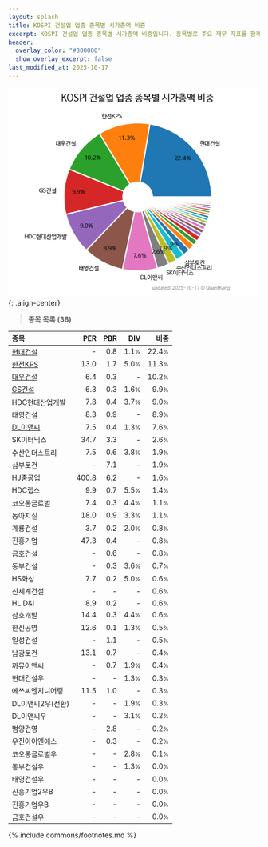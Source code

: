 ```yaml
---
layout: splash
title: KOSPI 건설업 업종 종목별 시가총액 비중
excerpt: KOSPI 건설업 업종 종목별 시가총액 비중입니다. 종목별로 주요 재무 지표를 함께 표시합니다.
header:
  overlay_color: "#800000"
  show_overlay_excerpt: false
last_modified_at: 2025-10-17
---
```



![KOSPI 건설업 업종 종목별 시가총액 비중](/stats/sector/images/kospi_업종_건설업_종목.png){: .align-center}


> **종목 목록 (38)**<a id="list"></a>

| **종목** | **PER** | **PBR** | **DIV** | **비중** |
| :------- | ------: | ------: | ------: | -------: |
| [현대건설](/000720/) | - | 0.8 | 1.1<small>%</small> | 22.4<small>%</small> |
| [한전KPS](/051600/) | 13.0 | 1.7 | 5.0<small>%</small> | 11.3<small>%</small> |
| [대우건설](/047040/) | 6.4 | 0.3 | - | 10.2<small>%</small> |
| [GS건설](/006360/) | 6.3 | 0.3 | 1.6<small>%</small> | 9.9<small>%</small> |
| HDC현대산업개발 | 7.8 | 0.4 | 3.7<small>%</small> | 9.0<small>%</small> |
| 태영건설 | 8.3 | 0.9 | - | 8.9<small>%</small> |
| [DL이앤씨](/375500/) | 7.5 | 0.4 | 1.3<small>%</small> | 7.6<small>%</small> |
| SK이터닉스 | 34.7 | 3.3 | - | 2.6<small>%</small> |
| 수산인더스트리 | 7.5 | 0.6 | 3.8<small>%</small> | 1.9<small>%</small> |
| 삼부토건 | - | 7.1 | - | 1.9<small>%</small> |
| HJ중공업 | 400.8 | 6.2 | - | 1.6<small>%</small> |
| HDC랩스 | 9.9 | 0.7 | 5.5<small>%</small> | 1.4<small>%</small> |
| 코오롱글로벌 | 7.4 | 0.3 | 4.4<small>%</small> | 1.1<small>%</small> |
| 동아지질 | 18.0 | 0.9 | 3.3<small>%</small> | 1.1<small>%</small> |
| 계룡건설 | 3.7 | 0.2 | 2.0<small>%</small> | 0.8<small>%</small> |
| 진흥기업 | 47.3 | 0.4 | - | 0.8<small>%</small> |
| 금호건설 | - | 0.6 | - | 0.8<small>%</small> |
| 동부건설 | - | 0.3 | 3.6<small>%</small> | 0.7<small>%</small> |
| HS화성 | 7.7 | 0.2 | 5.0<small>%</small> | 0.6<small>%</small> |
| 신세계건설 | - | - | - | 0.6<small>%</small> |
| HL D&I | 8.9 | 0.2 | - | 0.6<small>%</small> |
| 삼호개발 | 14.4 | 0.3 | 4.4<small>%</small> | 0.6<small>%</small> |
| 한신공영 | 12.6 | 0.1 | 1.3<small>%</small> | 0.5<small>%</small> |
| 일성건설 | - | 1.1 | - | 0.5<small>%</small> |
| 남광토건 | 13.1 | 0.7 | - | 0.4<small>%</small> |
| 까뮤이앤씨 | - | 0.7 | 1.9<small>%</small> | 0.4<small>%</small> |
| 현대건설우 | - | - | 1.3<small>%</small> | 0.3<small>%</small> |
| 에쓰씨엔지니어링 | 11.5 | 1.0 | - | 0.3<small>%</small> |
| DL이앤씨2우(전환) | - | - | 1.9<small>%</small> | 0.3<small>%</small> |
| DL이앤씨우 | - | - | 3.1<small>%</small> | 0.2<small>%</small> |
| 범양건영 | - | 2.8 | - | 0.2<small>%</small> |
| 우진아이엔에스 | - | 0.3 | - | 0.2<small>%</small> |
| 코오롱글로벌우 | - | - | 2.8<small>%</small> | 0.1<small>%</small> |
| 동부건설우 | - | - | 1.3<small>%</small> | 0.0<small>%</small> |
| 태영건설우 | - | - | - | 0.0<small>%</small> |
| 진흥기업2우B | - | - | - | 0.0<small>%</small> |
| 진흥기업우B | - | - | - | 0.0<small>%</small> |
| 금호건설우 | - | - | - | 0.0<small>%</small> |

{% include commons/footnotes.md %}
